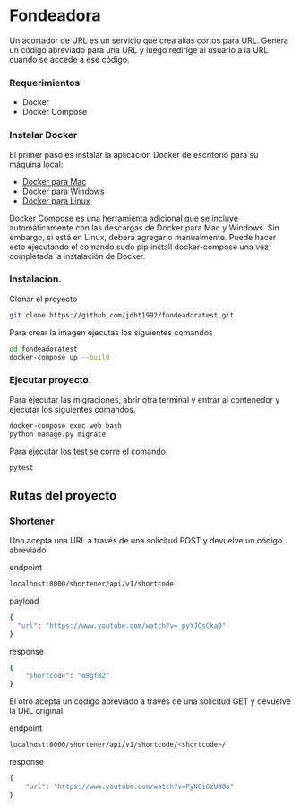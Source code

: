 # Fondeadora
Un acortador de URL es un servicio que crea alias cortos para URL. Genera un código abreviado para una URL y luego redirige al usuario a la URL cuando se accede a ese código.

 ### Requerimientos
 - Docker
 - Docker Compose
 

 ### Instalar Docker
 El primer paso es instalar la aplicación Docker de escritorio para su máquina local:
 - [Docker para Mac](https://docs.docker.com/docker-for-mac/install/)
 - [Docker para Windows](https://docs.docker.com/docker-for-windows/install/)
 - [Docker para Linux](https://docs.docker.com/engine/install/#server)

 Docker Compose es una herramienta adicional que se incluye automáticamente con las descargas de Docker para Mac y Windows. Sin embargo, si está en Linux, deberá agregarlo manualmente. Puede hacer esto ejecutando el comando sudo pip install docker-compose una vez completada la instalación de Docker.


### Instalacion.

Clonar el proyecto
```sh
git clone https://github.com/jdht1992/fondeadoratest.git          
```

Para crear la imagen ejecutas los siguientes comandos
```sh
cd fondeadoratest
docker-compose up --build
```

### Ejecutar proyecto.

Para ejecutar las migraciones, abrir otra terminal y entrar al contenedor y ejecutar los siguientes comandos.
```sh
docker-compose exec web bash 
python manage.py migrate
```

Para ejecutar los test se corre el comando.
```sh
pytest
```

## Rutas del proyecto
### Shortener

Uno acepta una URL a través de una solicitud POST y devuelve un código abreviado

endpoint
```sh
localhost:8000/shortener/api/v1/shortcode
```
payload
```sh
{
  "url": "https://www.youtube.com/watch?v=_pyYJCsCka0"
}
```
response
```sh
{
    "shortcode": "o9gf82"
}
```
El otro acepta un código abreviado a través de una solicitud GET y devuelve la URL original

endpoint
```sh
localhost:8000/shortener/api/v1/shortcode/<shortcode>/
```

response
```sh
{
    "url": "https://www.youtube.com/watch?v=PyNQi6zU80o"
}
```
